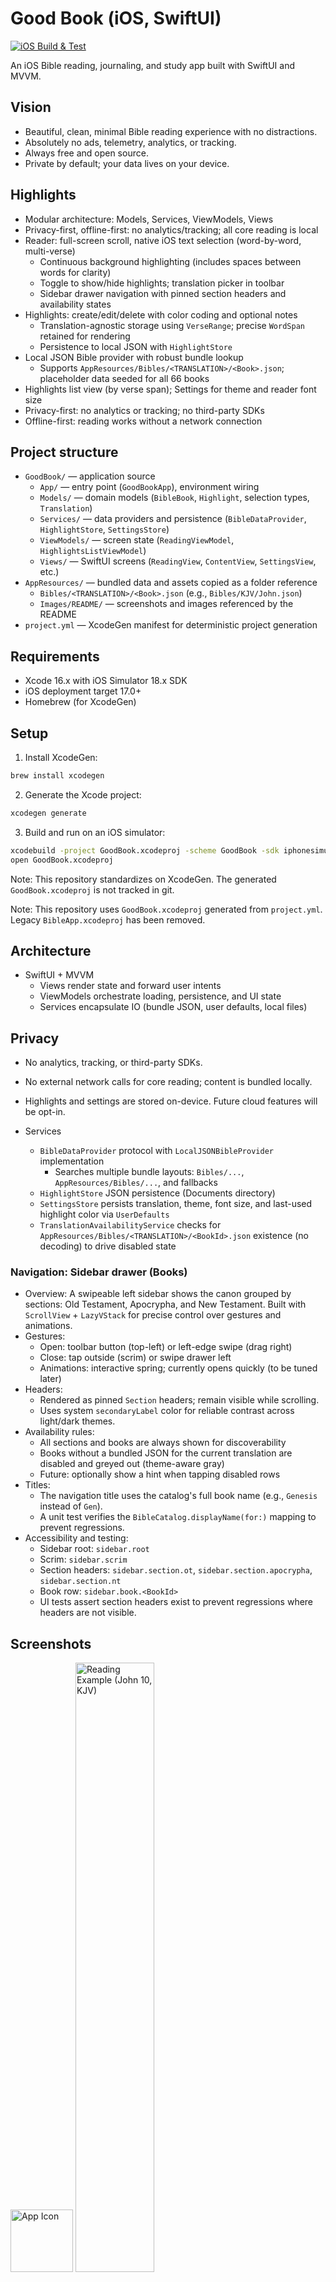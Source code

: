 # Good Book (iOS, SwiftUI)

[![iOS Build & Test](https://github.com/csummers-dev/goodbook-ios/actions/workflows/ios.yml/badge.svg?branch=main)](https://github.com/csummers-dev/goodbook-ios/actions/workflows/ios.yml)

An iOS Bible reading, journaling, and study app built with SwiftUI and MVVM.

## Vision

- Beautiful, clean, minimal Bible reading experience with no distractions.
- Absolutely no ads, telemetry, analytics, or tracking.
- Always free and open source.
- Private by default; your data lives on your device.

## Highlights

- Modular architecture: Models, Services, ViewModels, Views
- Privacy-first, offline-first: no analytics/tracking; all core reading is local
- Reader: full-screen scroll, native iOS text selection (word-by-word, multi-verse)
  - Continuous background highlighting (includes spaces between words for clarity)
  - Toggle to show/hide highlights; translation picker in toolbar
  - Sidebar drawer navigation with pinned section headers and availability states
- Highlights: create/edit/delete with color coding and optional notes
  - Translation-agnostic storage using `VerseRange`; precise `WordSpan` retained for rendering
  - Persistence to local JSON with `HighlightStore`
- Local JSON Bible provider with robust bundle lookup
  - Supports `AppResources/Bibles/<TRANSLATION>/<Book>.json`; placeholder data seeded for all 66 books
- Highlights list view (by verse span); Settings for theme and reader font size
- Privacy-first: no analytics or tracking; no third-party SDKs
- Offline-first: reading works without a network connection

## Project structure

- `GoodBook/` — application source
  - `App/` — entry point (`GoodBookApp`), environment wiring
  - `Models/` — domain models (`BibleBook`, `Highlight`, selection types, `Translation`)
  - `Services/` — data providers and persistence (`BibleDataProvider`, `HighlightStore`, `SettingsStore`)
  - `ViewModels/` — screen state (`ReadingViewModel`, `HighlightsListViewModel`)
  - `Views/` — SwiftUI screens (`ReadingView`, `ContentView`, `SettingsView`, etc.)
- `AppResources/` — bundled data and assets copied as a folder reference
  - `Bibles/<TRANSLATION>/<Book>.json` (e.g., `Bibles/KJV/John.json`)
  - `Images/README/` — screenshots and images referenced by the README
- `project.yml` — XcodeGen manifest for deterministic project generation

## Requirements

- Xcode 16.x with iOS Simulator 18.x SDK
- iOS deployment target 17.0+
- Homebrew (for XcodeGen)

## Setup

1) Install XcodeGen:
```bash
brew install xcodegen
```

2) Generate the Xcode project:
```bash
xcodegen generate
```

3) Build and run on an iOS simulator:
```bash
xcodebuild -project GoodBook.xcodeproj -scheme GoodBook -sdk iphonesimulator -configuration Debug -derivedDataPath /tmp/goodbook_dd build
open GoodBook.xcodeproj
```

Note: This repository standardizes on XcodeGen. The generated `GoodBook.xcodeproj` is not tracked in git.

Note: This repository uses `GoodBook.xcodeproj` generated from `project.yml`. Legacy `BibleApp.xcodeproj` has been removed.

## Architecture

- SwiftUI + MVVM
  - Views render state and forward user intents
  - ViewModels orchestrate loading, persistence, and UI state
  - Services encapsulate IO (bundle JSON, user defaults, local files)

## Privacy

- No analytics, tracking, or third-party SDKs.
- No external network calls for core reading; content is bundled locally.
- Highlights and settings are stored on-device. Future cloud features will be opt-in.

- Services
  - `BibleDataProvider` protocol with `LocalJSONBibleProvider` implementation
    - Searches multiple bundle layouts: `Bibles/...`, `AppResources/Bibles/...`, and fallbacks
  - `HighlightStore` JSON persistence (Documents directory)
  - `SettingsStore` persists translation, theme, font size, and last-used highlight color via `UserDefaults`
  - `TranslationAvailabilityService` checks for `AppResources/Bibles/<TRANSLATION>/<BookId>.json` existence (no decoding) to drive disabled state

### Navigation: Sidebar drawer (Books)

- Overview: A swipeable left sidebar shows the canon grouped by sections: Old Testament, Apocrypha, and New Testament. Built with `ScrollView` + `LazyVStack` for precise control over gestures and animations.
- Gestures:
  - Open: toolbar button (top-left) or left-edge swipe (drag right)
  - Close: tap outside (scrim) or swipe drawer left
  - Animations: interactive spring; currently opens quickly (to be tuned later)
- Headers:
  - Rendered as pinned `Section` headers; remain visible while scrolling.
  - Uses system `secondaryLabel` color for reliable contrast across light/dark themes.
- Availability rules:
  - All sections and books are always shown for discoverability
  - Books without a bundled JSON for the current translation are disabled and greyed out (theme-aware gray)
  - Future: optionally show a hint when tapping disabled rows
- Titles:
  - The navigation title uses the catalog's full book name (e.g., `Genesis` instead of `Gen`).
  - A unit test verifies the `BibleCatalog.displayName(for:)` mapping to prevent regressions.
- Accessibility and testing:
  - Sidebar root: `sidebar.root`
  - Scrim: `sidebar.scrim`
  - Section headers: `sidebar.section.ot`, `sidebar.section.apocrypha`, `sidebar.section.nt`
  - Book row: `sidebar.book.<BookId>`
  - UI tests assert section headers exist to prevent regressions where headers are not visible.

## Screenshots

<img src="AppResources/Images/README/app-icon-readme.png" alt="App Icon" width="100" height="100" />

<img src="AppResources/Images/README/john-example-readme.png" alt="Reading Example (John 10, KJV)" width="50%" height="50%" />

## Feature status

- Completed
  - SwiftUI app scaffold with MVVM and clear module boundaries
  - App renaming and identifiers updated to Good Book / `GoodBook`
  - Reading view renders a book from bundled JSON via `LocalJSONBibleProvider`
  - Robust resource lookup supports `AppResources/Bibles/<TRANSLATION>/<Book>.json`
  - Translation picker in the toolbar; view model reloads on change (data loads when assets exist)
  - Highlight create/edit/delete with color coding and optional notes
    - Context menu per verse and bottom action bar after long-press selection
    - Toggle to show/hide highlights while reading
    - Translation-agnostic storage using `VerseRange`
    - Persistence to local JSON with `HighlightStore`
    - Remembers last-used highlight color for new highlights
    - Editor lifecycle: Save/Cancel dismiss the editor and return to Reading
  - Settings for preferred theme and reader font size (stored in `UserDefaults`)
  - Basic Highlights list view; basic navigation to Settings and Highlights
  - Native iOS text selection in reader (word-by-word, multi-verse) with bottom action bar
  - Reader text sizing/wrapping fixed: no cutoff; full-screen scrollable content
  - Verse numbers styled smaller and higher (superscript-like), theme-aware lighter color
  - Highlights visually include spaces between words for continuous background

- In progress
  - Highlights list: grouping by book → chapter and filtering/sorting by color
  - Multi-translation datasets beyond KJV (switching is wired; assets to be added)
  - Navigator to open any book (single-book demo now; code prepared for expansion)

- Planned
  - Reader display modes: verse-by-verse and paragraph layout
  - Toggle to show/hide verse numbers
  - Words of Jesus styling (red or blue, configurable)
  - Contributor credits in future About page (UI, design, UX, code)
  - App icon
  - Font type selections
  - Sharing highlights with others
  - Cloud sync/backup for highlights and settings
  - Additional themes and font options; theme presets
  - Import/export of highlights and notes
  - Global search across text and notes; quick-jump to references
  - Full navigator UI for books/chapters/verses
  - Performance profiling with large datasets; memory-efficient rendering
  - Accessibility improvements (Dynamic Type, VoiceOver cues)
  - Unit/UI tests and snapshot tests for views

Notes: This section is intended to be living documentation. Maintain by moving items between lists as features ship or begin.

## Known issues

- Settings theme change does not update the Settings window color until it is closed and re-opened. Acceptance: the Settings view should update live to match the selected theme.

## Testing

- Targets
  - Unit: `GoodBookTests`
  - UI: `GoodBookUITests`
  - Both are configured in `project.yml` and included in the `GoodBook` scheme.

- Directory layout
  - `GoodBookTests/`
    - `Fixtures/` sample JSON (e.g., `John.json`)
    - `Doubles/` fakes/mocks (e.g., `FakeBibleDataProvider`)
    - `Unit/` test files (e.g., `ReadingViewModelTests`)
  - `GoodBookUITests/`
    - `Screens/` page objects (e.g., `ReadingScreen`)
    - `Flows/` end-to-end flows (e.g., `LaunchAndRenderFlowTests`)
    - `Utils/` shared helpers (e.g., `LaunchArguments`)

- Running tests
```bash
xcodegen generate
xcodebuild -project GoodBook.xcodeproj -scheme GoodBook -sdk iphonesimulator -configuration Debug -destination 'platform=iOS Simulator,name=iPhone 16,OS=18.6' -derivedDataPath /tmp/goodbook_dd test
```

Local verification (2025-09-07):

- Built with `xcodegen generate` and `xcodebuild test`
- All unit tests passing
- All UI tests passing
- Simulator: iPhone 16 (iOS 18.6)

- UI test mode
  - The app checks for `-uiTestMode` launch argument and resets highlights for deterministic runs.
  - Example in test: `app.launchArguments += ["-uiTestMode"]`.

- Accessibility identifiers
  - `reading.toggle.highlights` for the highlights toggle button
  - `reading.verse.<chapter>-<verse>` for individual verse rows
  - `reading.selection.notes` for the notes toggle in the selection bar
  - `reading.selection.highlight` for the highlight action in the selection bar
  - `editor.save` and `editor.cancel` for the editor toolbar buttons

## Data format

Path in app bundle (folder reference):
```
AppResources/Bibles/KJV/John.json
```

Schema:
```json
{
  "id": "John",
  "name": "John",
  "chapters": [
    {
      "number": 10,
      "verses": [
        { "number": 10, "text": "The thief comes only to steal and kill and destroy..." },
        { "number": 11, "text": "I am the good shepherd..." },
        { "number": 12, "text": "He who is a hired hand..." }
      ]
    }
  ]
}
```

Add more translations/books by placing additional JSON files under `AppResources/Bibles/<TRANSLATION>/`.

### Placeholder translations

To support UI development across multiple translations before full text is added, the app includes placeholder JSON files for all 66 canonical books across supported translations.

- Translations: `KJV`, `NKJV`, `ESV`, `NIV`, `CSB`, `NRSV`
- Location: `AppResources/Bibles/<TRANSLATION>/<BookId>.json` (e.g., `AppResources/Bibles/KJV/Gen.json`)
- Content: two stub verses in chapter 1 with marker text like `[Placeholder NIV] Genesis 1:1`
- Apocrypha: opt-in; currently only `Tobit (Tob)` seeded for demonstration

Loading behavior:

- The provider first looks for `AppResources/Bibles/<TRANSLATION>/<Book>.json`.
- If not found, it falls back to any available `<Book>.json` in the bundle, enabling development with a single translation.
- Errors are surfaced via a small banner in the Reading view when neither is available.

## Troubleshooting

- Simulator install says “Missing bundle ID”
  - Avoid naming the top-level folder `Resources` inside the .app (reserved semantics in some tools). This project uses `AppResources` copied as a folder reference.
  - Ensure `CFBundleIdentifier` and `CFBundleExecutable` are present in `GoodBook/Info.plist` (they are set via build settings and `$(EXECUTABLE_NAME)`).
  - Clean build and reinstall:
    ```bash
    xcodegen generate && xcodebuild -project GoodBook.xcodeproj -scheme GoodBook -sdk iphonesimulator -configuration Debug -derivedDataPath /tmp/goodbook_dd clean build
    xcrun simctl uninstall <UDID> com.cory.GoodBook
    xcrun simctl install <UDID> /tmp/goodbook_dd/Build/Products/Debug-iphonesimulator/GoodBook.app
    xcrun simctl launch <UDID> com.cory.GoodBook
    ```

- Reading view shows spinner only
  - Verify the currently selected translation has bundled data (start with KJV; John 10 is bundled)
  - Check the small error banner at the top; if present, it will show the underlying error from the provider

- Simulator noise (safe to ignore)
  - `eligibility.plist` and CA Event logs are benign and unrelated to install or content loading

## Contributing notes

- Keep code modular and documented; prefer small focused types/functions
- Favor clear naming over abbreviations
- Avoid side effects in initializers; wire dependencies explicitly

## License

MIT

